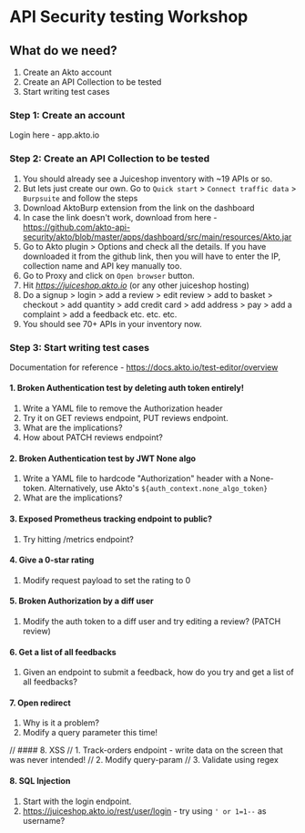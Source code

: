 # API Security testing Workshop

## What do we need?
1. Create an Akto account
2. Create an API Collection to be tested
3. Start writing test cases

### Step 1: Create an account
Login here - app.akto.io
   
### Step 2: Create an API Collection to be tested
1. You should already see a Juiceshop inventory with ~19 APIs or so.
2. But lets just create our own. Go to `Quick start` > `Connect traffic data` > `Burpsuite` and follow the steps
3. Download AktoBurp extension from the link on the dashboard
4. In case the link doesn't work, download from here - https://github.com/akto-api-security/akto/blob/master/apps/dashboard/src/main/resources/Akto.jar
5. Go to Akto plugin > Options and check all the details. If you have downloaded it from the github link, then you will have to enter the IP, collection name and API key manually too.
6. Go to Proxy and click on `Open browser` button.
7. Hit *https://juiceshop.akto.io* (or any other juiceshop hosting)
8. Do a signup > login > add a review > edit review > add to basket > checkout > add quantity > add credit card > add address > pay > add a complaint > add a feedback etc. etc. etc.
9. You should see 70+ APIs in your inventory now.


### Step 3: Start writing test cases
Documentation for reference - https://docs.akto.io/test-editor/overview

#### 1. Broken Authentication test by deleting auth token entirely!
1. Write a YAML file to remove the Authorization header
2. Try it on GET reviews endpoint, PUT reviews endpoint. 
3. What are the implications?
4. How about PATCH reviews endpoint? 

#### 2. Broken Authentication test by JWT None algo
1. Write a YAML file to hardcode "Authorization" header with a None-token. Alternatively, use Akto's `${auth_context.none_algo_token}`
2. What are the implications?

#### 3. Exposed Prometheus tracking endpoint to public?
1. Try hitting /metrics endpoint?

#### 4. Give a 0-star rating
1. Modify request payload to set the rating to 0

#### 5. Broken Authorization by a diff user
1. Modify the auth token to a diff user and try editing a review? (PATCH review) 

#### 6. Get a list of all feedbacks
1. Given an endpoint to submit a feedback, how do you try and get a list of all feedbacks?

#### 7. Open redirect
1. Why is it a problem?
2. Modify a query parameter this time!

// #### 8. XSS 
// 1. Track-orders endpoint - write data on the screen that was never intended!
// 2. Modify query-param
// 3. Validate using regex

#### 8. SQL Injection
1. Start with the login endpoint.
2. https://juiceshop.akto.io/rest/user/login - try using `' or 1=1--` as username?

